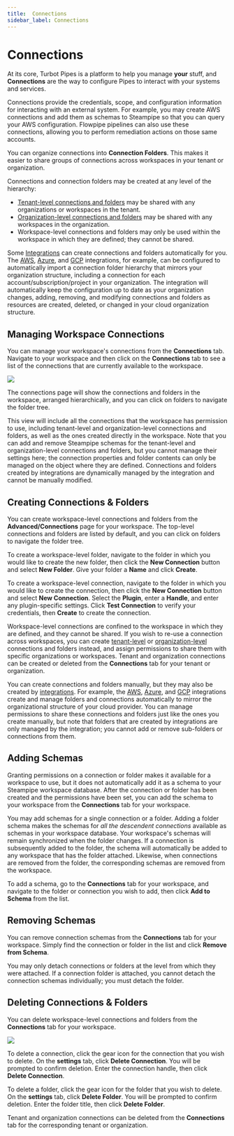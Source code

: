 ```yaml
---
title:  Connections
sidebar_label: Connections
---
```


# Connections

At its core, Turbot Pipes is a platform to help you manage **your** stuff, and **Connections** are the way to configure Pipes to interact with your systems and services.

Connections provide the credentials, scope, and configuration information for interacting with an external system.  For example, you may create AWS connections and add them as schemas to Steampipe so that you can query your AWS configuration.  Flowpipe pipelines can also use these connections, allowing you to perform remediation actions on those same accounts.

You can organize connections into **Connection Folders**. This makes it easier to share groups of connections across workspaces in your tenant or organization.

Connections and connection folders may be created at any level of the hierarchy:
- [Tenant-level connections and folders](/pipes/docs/accounts/tenant/connections) may be shared with any organizations or workspaces in the tenant.
- [Organization-level connections and folders](/pipes/docs/accounts/tenant/connections) may be shared with any workspaces in the organization.
- Workspace-level connections and folders may only be used within the workspace in which they are defined; they cannot be shared.


Some [Integrations](/pipes/docs/integrations) can create connections and folders automatically for you.  The [AWS](/pipes/docs/integrations/aws), [Azure](/pipes/docs/integrations/azure), and [GCP](/pipes/docs/integrations/gcp) integrations, for example, can be configured to automatically import a connection folder hierarchy that mirrors your organization structure, including a connection for each account/subscription/project in your organization.  The integration will automatically keep the configuration up to date as your organization changes, adding, removing, and modifying connections and folders as resources are created, deleted, or changed in your cloud organization structure.


## Managing Workspace Connections

You can manage your workspace's connections from the **Connections** tab.  Navigate to your workspace and then click on the **Connections** tab to see a list of the connections that are currently available to the workspace.   

![](/images/docs/pipes/pipes_workspace_connections.png)

The connections page will show the connections and folders in the workspace, arranged hierarchically, and you can click on folders to navigate the folder tree.   

This view will include all the connections that the workspace has permission to use, including tenant-level and organization-level connections and folders, as well as the ones created directly in the workspace.  Note that you can add and remove Steampipe schemas for the tenant-level and organization-level connections and folders, but you cannot manage their settings here;  the connection properties and folder contents can only be managed on the object where they are defined.  Connections and folders created by integrations are dynamically managed by the integration and cannot be manually modified.


## Creating Connections & Folders

You can create workspace-level connections and folders from the **Advanced/Connections** page for your workspace.   The top-level connections and folders are listed by default, and you can click on folders to navigate the folder tree.

To create a workspace-level folder, navigate to the folder in which you would like to create the new folder, then click the **New Connection** button and select **New Folder**.  Give your folder a **Name** and click **Create**.

To create a workspace-level connection, navigate to the folder in which you would like to create the connection, then click the **New Connection** button and select **New Connection**.  Select the **Plugin**, enter a **Handle**, and enter any plugin-specific settings.  Click **Test Connection** to verify your credentials, then **Create** to create the connection.

Workspace-level connections are confined to the workspace in which they are defined, and they cannot be shared.  If you wish to re-use a connection across workspaces, you can create [tenant-level](/pipes/docs/accounts/tenant/connections) or [organization-level](/pipes/docs/accounts/org/connections) connections and folders instead, and assign permissions to share them with specific organizations or workspaces.  Tenant and organization connections can be created or deleted from the **Connections** tab for your tenant or organization.
 

You can create connections and folders manually, but they may also be created by [integrations](/pipes/docs/integrations/).  For example, the [AWS](/pipes/docs/integrations/aws), [Azure](/pipes/docs/integrations/azure), and [GCP](/pipes/docs/integrations/gcp) integrations create and manage folders and connections automatically to mirror the organizational structure of your cloud provider.  You can manage permissions to share these connections and folders just like the ones you create manually, but note that folders that are created by integrations are only managed by the integration; you cannot add or remove sub-folders or connections from them.


## Adding Schemas

Granting permissions on a connection or folder makes it available for a workspace to use, but it does not automatically add it as a schema to your Steampipe workspace database.   After the connection or folder has been created and the permissions have been set, you can add the schema to your workspace from the **Connections** tab for your workspace. 

You may add schemas for a single connection or a folder.  Adding a folder schema makes the schemas for *all the descendent connections* available as schemas in your workspace database.  Your workspace's schemas will remain synchronized when the folder changes. If a connection is subsequently added to the folder, the schema will automatically be added to any workspace that has the folder attached.  Likewise, when connections are removed from the folder, the corresponding schemas are removed from the workspace.

To add a schema, go to the **Connections** tab for your workspace, and navigate to the folder or connection you wish to add, then click **Add to Schema** from the list.


## Removing Schemas
You can remove connection schemas from the **Connections** tab for your workspace.  Simply find the connection or folder in the list and click **Remove from Schema**.

You may only detach connections or folders at the level from which they were attached.  If a connection folder is attached, you cannot detach the connection schemas individually; you must detach the folder.


## Deleting Connections & Folders
You can delete workspace-level connections and folders from the **Connections** tab for your workspace.  

![](/images/docs/pipes/pipes_workspace_connection_advanced.png)


To delete a connection, click the gear icon for the connection that you wish to delete.  On the **settings** tab, click  **Delete Connection**.  You will be prompted to confirm deletion. Enter the connection handle, then click **Delete Connection**.

To delete a folder, click the gear icon for the folder that you wish to delete.  On the **settings** tab, click **Delete Folder**.  You will be prompted to confirm deletion. Enter the folder title, then click **Delete Folder**.

Tenant and organization connections can be deleted from the **Connections** tab for the corresponding tenant or organization.